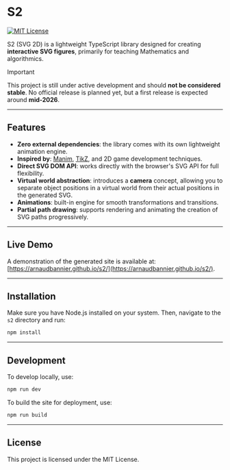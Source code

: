 # S2

[![MIT License](https://img.shields.io/badge/license-MIT-green.svg)](LICENSE)

S2 (SVG 2D) is a lightweight TypeScript library designed for creating **interactive SVG figures**, primarily for teaching Mathematics and algorithmics.

> [!IMPORTANT]
> This project is still under active development and should **not be considered stable**. No official release is planned yet, but a first release is expected around **mid-2026**.

---

## Features

- **Zero external dependencies**: the library comes with its own lightweight animation engine.
- **Inspired by**: [Manim](https://www.manim.community/), [TikZ](https://tikz.dev/), and 2D game development techniques.
- **Direct SVG DOM API**: works directly with the browser's SVG API for full flexibility.
- **Virtual world abstraction**: introduces a **camera** concept, allowing you to separate object positions in a virtual world from their actual positions in the generated SVG.
- **Animations**: built-in engine for smooth transformations and transitions.
- **Partial path drawing**: supports rendering and animating the creation of SVG paths progressively.

---

## Live Demo

A demonstration of the generated site is available at: [https://arnaudbannier.github.io/s2/](https://arnaudbannier.github.io/s2/).

---

## Installation

Make sure you have Node.js installed on your system. Then, navigate to the `s2` directory and run:

```bash
npm install
```

---

## Development

To develop locally, use:

```bash
npm run dev
```

To build the site for deployment, use:

```bash
npm run build
```

---

## License

This project is licensed under the MIT License.
